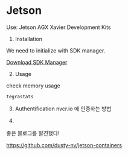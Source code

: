 # Jetson 

Use: Jetson AGX Xavier Development Kits

1. Installation

We need to initialize with SDK manager.

[Download SDK Manager](https://developer.nvidia.com/embedded/jetpack)


2. Usage

check memory usage
```
tegrastats
```



3. Authentification
   nvcr.io 에 인증하는 방법

3. 

좋은 블로그를 발견했다!

https://github.com/dusty-nv/jetson-containers



